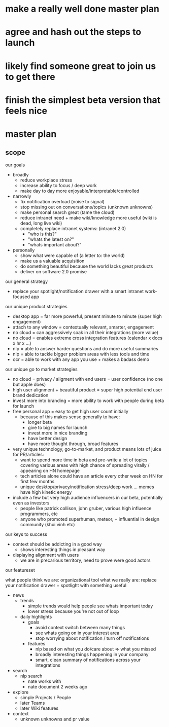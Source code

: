 # make a really well done master plan

# agree and hash out the steps to launch

# likely find someone great to join us to get there

# finish the simplest beta version that feels nice

# master plan

## scope

our goals

* broadly
  * reduce workplace stress
  * increase ability to focus / deep work
  * make day to day more enjoyable/interpretable/controlled
* narrowly
  * fix notification overload (noise to signal)
  * stop missing out on conversations/topics (unknown unknowns)
  * make personal search great (tame the cloud)
  * reduce intranet need + make wiki/knowledge more useful (wiki is dead, long live wiki)
  * completely replace intranet systems: (intranet 2.0)
    * "who is this?"
    * "whats the latest on?"
    * "whats important about?"
* personally
  * show what were capable of (a letter to: the world)
  * make us a valuable acquisition
  * do something beautiful because the world lacks great products
  * deliver on software 2.0 promise

our general strategy

* replace your spotlight/notification drawer with a smart intranet work-focused app

our unique product strategies

* desktop app = far more powerful, present minute to minute (super high engagement)
* attach to any window = contextually relevant, smarter, engagement
* no cloud = can aggressively soak in all their integrations (more value)
* no cloud = enables extreme cross integration features (calendar x docs x hr x ...)
* nlp = able to answer harder questions and do more useful summaries
* nlp = able to tackle bigger problem areas with less tools and time
* ocr = able to work with any app you use + makes a badass demo

our unique go to market strategies

* no cloud = privacy / aligment with end users = user confidence (no one but apple does)
* high user alignment + beautiful product = super high potential end user brand dedication
* invest more into branding = more ability to work with people during beta for launch
* free personal app = easy to get high user count initially
  * because of this makes sense generally to have:
    * longer beta
    * give to big names for launch
    * invest more in nice branding
    * have better design
    * have more thought through, broad features
* very unique technology, go-to-market, and product means lots of juice for PR/articles:
  * want to spend more time in beta and pre-write a lot of topics covering various areas with high chance of spreading virally / appearing on HN homepage
  * tech articles alone could have an article every other week on HN for first few months
  * unique desktop/privacy/notification stress/deep work ... memes have high kinetic energy
* include a few but very high audience influencers in our beta, potentially even as investors
  * people like patrick collison, john gruber, various high influence programmers, etc
  * anyone who promoted superhuman, meteor, + influential in design community (khoi vinh etc)

our keys to success

* context should be addicting in a good way
  * shows interesting things in pleasant way
* displaying alignment with users
  * we are in precarious territory, need to prove were good actors

our featureset

what people think we are: organizational tool
what we really are: replace your notification drawer + spotlight with something useful

* news
  * trends
    * simple trends would help people see whats important today
    * lower stress because you're not out of loop
  * daily highlights
    * goals
      * avoid context switch between many things
      * see whats going on in your interest area
      * stop worrying about notification / turn off notifications
    * features
      * nlp based on what you do/care about => what you missed
      * broadly interesting things happening in your company
      * smart, clean summary of notifications across your integrations
* search
  * nlp search
    * nate works with
    * nate document 2 weeks ago
* explore
  * simple Projects / People
  * later Teams
  * later Wiki features
* context
  * unknown unknowns and pr value
